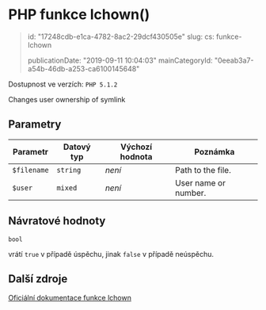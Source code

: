 PHP funkce lchown()
===================

> id: "17248cdb-e1ca-4782-8ac2-29dcf430505e"
> slug:
> 	cs: funkce-lchown
>
> publicationDate: "2019-09-11 10:04:03"
> mainCategoryId: "0eeab3a7-a54b-46db-a253-ca6100145648"

Dostupnost ve verzích: `PHP 5.1.2`

Changes user ownership of symlink


Parametry
--------------

| Parametr | Datový typ | Výchozí hodnota | Poznámka |
|-----|-----|-----|-----|
| `$filename` | `string` | *není* | Path to the file. |
| `$user` | `mixed` | *není* | User name or number. |


Návratové hodnoty
----------------

`bool`

vrátí `true` v případě úspěchu, jinak `false` v případě neúspěchu.

Další zdroje
------------

[Oficiální dokumentace funkce lchown](https://www.php.net/manual/en/function.lchown.php)
